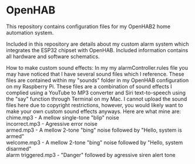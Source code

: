 # OpenHAB
This repository contains configuration files for my OpenHAB2 home automation system.

Included in this repository are details about my custom alarm system which integrates the ESP32 chipset with OpenHAB.  Included information contains all hardware and software schematics.


How to make custom sound effects:
In my my alarmController.rules file you may have noticed that I have several sound files which I reference.  These files are contained within my "sounds" folder in my OpenHAB configuration on my Raspberry Pi.  These files are a combination of sound effects I complied using a YouTube to MP3 converter and Siri text-to-speech using the "say" function through Terminal on my Mac.  I cannot upload the sound files here due to copyright restrictions, however, you would likely want to make your own custom sound effects anyways.  Here are what mine are:  
chime.mp3 - A mellow single-tone "blip" noise  
incorrect.mp3 - Agressive error noise  
armed.mp3 - A mellow 2-tone "bing" noise followed by "Hello, system is armed"  
welcome.mp3 - A mellow 2-tone "bing" noise followed by "Hello, system disarmed"  
alarm triggered.mp3 - "Danger" followed by agressive siren alert tone  
